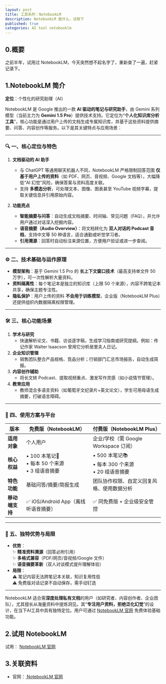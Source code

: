```yaml
---
layout: post
title: 工具系列：NotebookLM
description: NotebookLM 是什么，试用下
published: true
categories: AI tool notebooklm
---
```




## 0.概要

之前半年，试用过 NotebookLM，今天突然想不起名字了，重新查了一遍，赶紧记录下。




## 1.NotebookLM 简介

**定位**：个性化的研究助理（AI）

NotebookLM 是 Google 推出的一款 **AI 驱动的笔记与研究助手**，由 Gemini 系列模型（当前主力为 **Gemini 1.5 Pro**）提供技术支持。它定位为“**个人化知识库分析工具**”，核心功能是通过用户上传的文档生成专属知识库，并基于这些资料提供摘要、问答、内容创作等服务。以下是其关键特点与应用场景：

---

### 🔍 一、核心定位与特色
1. **文档驱动的 AI 助手**  
   - 与 ChatGPT 等通用聊天机器人不同，NotebookLM 严格限制回答范围 **仅基于用户上传的资料**（如 PDF、网页、音视频、Google 文档等），大幅降低“AI 幻觉”风险，确保答案与资料高度关联。
   - 支持 **多模态分析**，可处理文本、图像、图表甚至 YouTube 视频字幕，提取关键信息并引用原始内容。

2. **功能亮点**  
   - **智能摘要与问答**：自动生成文档摘要、时间轴、常见问题（FAQ），并允许用户通过对话深入挖掘内容。
   - **语音摘要（Audio Overview）**：将文档转化为 **双人对话的 Podcast 音档**，支持中文等 50 种语言，适合通勤或听觉学习者。
   - **引用溯源**：回答时自动标注来源位置，方便用户验证或进一步查阅。

---

### ⚙️ 二、技术基础与运作原理
- **模型架构**：基于 Gemini 1.5 Pro 的 **长上下文窗口技术**（最高支持单文件 50 万字），可一次性解析大量资料。
- **资料隔离性**：每个笔记本是独立的知识库（上限 50 个来源），内容不跨笔记本共享，确保主题专注性。
- **隐私保护**：用户上传的资料 **不会用于训练模型**，企业版（NotebookLM Plus）还提供组织内数据隔离权限管理。

---

### 🛠️ 三、核心功能场景
1. **学术与研究**  
   - 快速解析论文、书籍、访谈逐字稿，生成学习指南或研究提纲。例如：传记作家 Walter Isaacson 曾用它分析居里夫人日记。
2. **企业知识管理**  
   - 销售团队整合产品规格、竞品分析；行销部门汇总市场报告，自动生成简报。
3. **内容创作辅助**  
   - 将长文转 Podcast、提取视频重点、激发写作灵感（如小说情节管理）。
4. **教育应用**  
   - 教师混合多语言资料（如葡萄牙文纪录片+英文论文），学生可用母语生成摘要，打破语言障碍。

---

### 📱 四、使用方案与平台
| **版本**         | **免费版（NotebookLM）**                     | **付费版（NotebookLM Plus）**                     |
|------------------|---------------------------------------------|--------------------------------------------------|
| **适用对象**     | 个人用户                                    | 企业/学校（需 Google Workspace 订阅）           |
| **核心权益**     | • 100 本笔记📒<br>• 每本 50 个来源<br>• 3 组语音摘要 | • 500 本笔记📚<br>• 每本 300 个来源<br>• 20 组语音摘要 |
| **特色功能**     | 基础问答/摘要/简报生成                      | 团队协作权限、自定义回复风格、使用数据分析        |
| **移动端支持**   | ✅ iOS/Android App（离线听语音摘要） | ✅ 同免费版 + 企业级安全管控                      |

---

### 💎 五、独特优势与局限
- **优势**：  
  ✨ **精准资料溯源**（回答必附引用）  
  ✨ **多格式兼容**（PDF/网页/音视频/Google 文件）  
  ✨ **语音摘要革新**（双人对谈模式提升理解体验）
- **局限**：  
  ⚠️ 笔记内容无法跨笔记本关联，知识复用性低  
  ⚠️ 免费版对话记录不自动保存，需手动钉选

---

NotebookLM 适合需**深度处理私有文档**的用户（如研究者、内容创作者、企业团队），尤其擅长从海量资料中提炼洞见。其“**专注用户资料，拒绝泛化幻觉**”的设计，在当下AI工具中具有独特定位。用户可通过 [NotebookLM 官网](https://notebooklm.google/) 免费体验基础功能。


## 2.试用 NotebookLM

试用： [ NotebookLM 官网](https://notebooklm.google/)



## 3.关联资料

 
* 官网：[ NotebookLM 官网](https://notebooklm.google/)









[NingG]:    http://ningg.github.io  "NingG"










